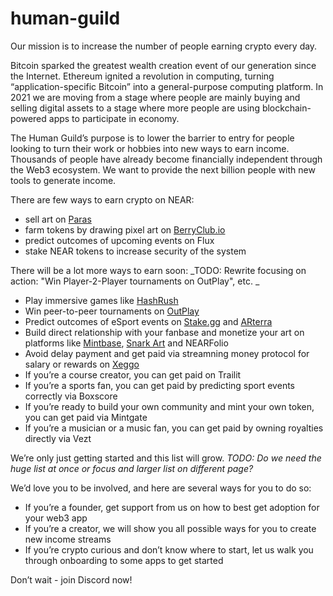 # human-guild

Our mission is to increase the number of people earning crypto every day. 

Bitcoin sparked the greatest wealth creation event of our generation since the Internet. Ethereum ignited a revolution in computing, turning “application-specific Bitcoin” into a general-purpose computing platform. In 2021 we are moving from a stage where people are mainly buying and selling digital assets to a stage where more people are using blockchain-powered apps to participate in economy.

The Human Guild’s purpose is to lower the barrier to entry for people looking to turn their work or hobbies into new ways to earn income. Thousands of people have already become financially independent through the Web3 ecosystem. We want to provide the next billion people with new tools to generate income.

There are few ways to earn crypto on NEAR:
* sell art on [Paras](https://paras.id)
* farm tokens by drawing pixel art on [BerryClub.io](https://berryclub.io)
* predict outcomes of upcoming events on Flux 
* stake NEAR tokens to increase security of the system 

There will be a lot more ways to earn soon:
_TODO: Rewrite focusing on action: "Win Player-2-Player tournaments on OutPlay", etc. _ 
* Play immersive games like [HashRush](https://hashrush.com)  
* Win peer-to-peer tournaments on [OutPlay](https://outplay.games) 
* Predict outcomes of eSport events on [Stake.gg](https://stake.gg) and [ARterra](https://arterra.co) 
* Build direct relationship with your fanbase and monetize your art on platforms like [Mintbase](https://mintbase.io), [Snark Art](https://snark.art) and NEARFolio
* Avoid delay payment and get paid via streamning money protocol for salary or rewards on [Xeggo](https://xeggo.co)
* If you’re a course creator, you can get paid on Trailit
* If you’re a sports fan, you can get paid by predicting sport events correctly via Boxscore
* If you’re ready to build your own community and mint your own token, you can get paid via Mintgate
* If you’re a musician or a music fan, you can get paid by owning royalties directly via Vezt

We’re only just getting started and this list will grow. _TODO: Do we need the huge list at once or focus and larger list on different page?_

We’d love you to be involved, and here are several ways for you to do so: 
* If you’re a founder, get support from us on how to best get adoption for your web3 app
* If you’re a creator, we will show you all possible ways for you to create new income streams 
* If you’re crypto curious and don’t know where to start, let us walk you through onboarding to some apps to get started

Don’t wait - join Discord now! 

